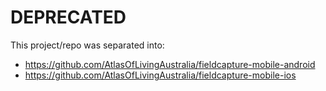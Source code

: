 # DEPRECATED
This project/repo was separated into:
- https://github.com/AtlasOfLivingAustralia/fieldcapture-mobile-android
- https://github.com/AtlasOfLivingAustralia/fieldcapture-mobile-ios
